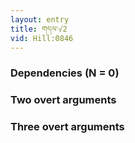 ```yaml
---
layout: entry
title: གདལ་√2
vid: Hill:0846
---
```

### Dependencies (N = 0)


### Two overt arguments


### Three overt arguments
